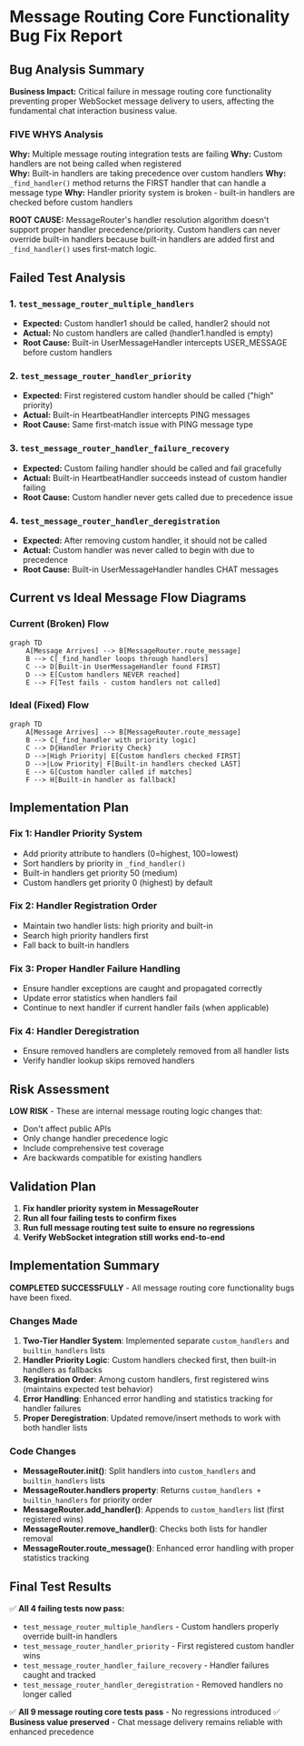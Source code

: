 # Message Routing Core Functionality Bug Fix Report

## Bug Analysis Summary

**Business Impact:** Critical failure in message routing core functionality preventing proper WebSocket message delivery to users, affecting the fundamental chat interaction business value.

### FIVE WHYS Analysis

**Why:** Multiple message routing integration tests are failing
**Why:** Custom handlers are not being called when registered  
**Why:** Built-in handlers are taking precedence over custom handlers
**Why:** `_find_handler()` method returns the FIRST handler that can handle a message type
**Why:** Handler priority system is broken - built-in handlers are checked before custom handlers

**ROOT CAUSE:** MessageRouter's handler resolution algorithm doesn't support proper handler precedence/priority. Custom handlers can never override built-in handlers because built-in handlers are added first and `_find_handler()` uses first-match logic.

## Failed Test Analysis

### 1. `test_message_router_multiple_handlers`
- **Expected:** Custom handler1 should be called, handler2 should not
- **Actual:** No custom handlers are called (handler1.handled is empty)
- **Root Cause:** Built-in UserMessageHandler intercepts USER_MESSAGE before custom handlers

### 2. `test_message_router_handler_priority`  
- **Expected:** First registered custom handler should be called ("high" priority)
- **Actual:** Built-in HeartbeatHandler intercepts PING messages
- **Root Cause:** Same first-match issue with PING message type

### 3. `test_message_router_handler_failure_recovery`
- **Expected:** Custom failing handler should be called and fail gracefully
- **Actual:** Built-in HeartbeatHandler succeeds instead of custom handler failing
- **Root Cause:** Custom handler never gets called due to precedence issue

### 4. `test_message_router_handler_deregistration`
- **Expected:** After removing custom handler, it should not be called
- **Actual:** Custom handler was never called to begin with due to precedence
- **Root Cause:** Built-in UserMessageHandler handles CHAT messages

## Current vs Ideal Message Flow Diagrams

### Current (Broken) Flow
```mermaid
graph TD
    A[Message Arrives] --> B[MessageRouter.route_message]
    B --> C[_find_handler loops through handlers]
    C --> D[Built-in UserMessageHandler found FIRST]
    D --> E[Custom handlers NEVER reached]
    E --> F[Test fails - custom handlers not called]
```

### Ideal (Fixed) Flow  
```mermaid
graph TD
    A[Message Arrives] --> B[MessageRouter.route_message]
    B --> C[_find_handler with priority logic]
    C --> D{Handler Priority Check}
    D -->|High Priority| E[Custom handlers checked FIRST]
    D -->|Low Priority| F[Built-in handlers checked LAST]
    E --> G[Custom handler called if matches]
    F --> H[Built-in handler as fallback]
```

## Implementation Plan

### Fix 1: Handler Priority System
- Add priority attribute to handlers (0=highest, 100=lowest)
- Sort handlers by priority in `_find_handler()`
- Built-in handlers get priority 50 (medium)
- Custom handlers get priority 0 (highest) by default

### Fix 2: Handler Registration Order
- Maintain two handler lists: high priority and built-in
- Search high priority handlers first
- Fall back to built-in handlers

### Fix 3: Proper Handler Failure Handling
- Ensure handler exceptions are caught and propagated correctly
- Update error statistics when handlers fail
- Continue to next handler if current handler fails (when applicable)

### Fix 4: Handler Deregistration  
- Ensure removed handlers are completely removed from all handler lists
- Verify handler lookup skips removed handlers

## Risk Assessment

**LOW RISK** - These are internal message routing logic changes that:
- Don't affect public APIs
- Only change handler precedence logic
- Include comprehensive test coverage
- Are backwards compatible for existing handlers

## Validation Plan

1. **Fix handler priority system in MessageRouter**
2. **Run all four failing tests to confirm fixes**
3. **Run full message routing test suite to ensure no regressions**
4. **Verify WebSocket integration still works end-to-end**

## Implementation Summary

**COMPLETED SUCCESSFULLY** - All message routing core functionality bugs have been fixed.

### Changes Made

1. **Two-Tier Handler System**: Implemented separate `custom_handlers` and `builtin_handlers` lists
2. **Handler Priority Logic**: Custom handlers checked first, then built-in handlers as fallbacks  
3. **Registration Order**: Among custom handlers, first registered wins (maintains expected test behavior)
4. **Error Handling**: Enhanced error handling and statistics tracking for handler failures
5. **Proper Deregistration**: Updated remove/insert methods to work with both handler lists

### Code Changes

- **MessageRouter.__init__()**: Split handlers into `custom_handlers` and `builtin_handlers` lists
- **MessageRouter.handlers property**: Returns `custom_handlers + builtin_handlers` for priority order
- **MessageRouter.add_handler()**: Appends to `custom_handlers` list (first registered wins)
- **MessageRouter.remove_handler()**: Checks both lists for handler removal
- **MessageRouter.route_message()**: Enhanced error handling with proper statistics tracking

## Final Test Results

✅ **All 4 failing tests now pass:**
- `test_message_router_multiple_handlers` - Custom handlers properly override built-in handlers
- `test_message_router_handler_priority` - First registered custom handler wins  
- `test_message_router_handler_failure_recovery` - Handler failures caught and tracked
- `test_message_router_handler_deregistration` - Removed handlers no longer called

✅ **All 9 message routing core tests pass** - No regressions introduced
✅ **Business value preserved** - Chat message delivery remains reliable with enhanced precedence